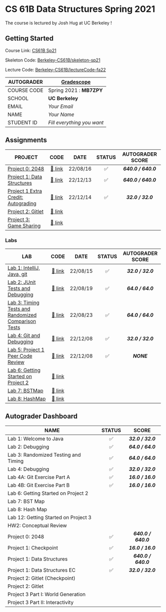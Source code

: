 # CS 61B Data Structures Spring 2021

The course is lectured by Josh Hug at UC Berkeley !

## Getting Started

Course Link: [CS61B Sp21](https://sp21.datastructur.es/)

Skeleton Code: [Berkeley-CS61B/skeleton-sp21](https://github.com/Berkeley-CS61B/skeleton-sp21)

Lecture Code: [Berkeley-CS61B/lectureCode-fa22](https://github.com/Berkeley-CS61B/lectureCode-fa22)

| AUTOGRADER  | [Gradescope](https://www.gradescope.com/) |
| ----------- | ----------------------------------------- |
| COURSE CODE | Spring 2021 : **MB7ZPY**                  |
| SCHOOL      | **UC Berkeley**                           |
| EMAIL       | _Your Email_                              |
| NAME        | _Your Name_                               |
| STUDENT ID  | _Fill everything you want_                |

## Assignments

| PROJECT                                                                                          |           CODE            |   DATE   |       STATUS       |  AUTOGRADER SCORE   |
| ------------------------------------------------------------------------------------------------ | :-----------------------: | :------: | :----------------: | :-----------------: |
| [Project 0: 2048](https://sp21.datastructur.es/materials/proj/proj0/proj0)                       |  [:link: link](./proj0/)  | 22/08/16 | :white_check_mark: | **_640.0 / 640.0_** |
| [Project 1: Data Structures](https://sp21.datastructur.es/materials/proj/proj1/proj1)            |  [:link: link](./proj1/)  | 22/12/13 | :white_check_mark: | **_640.0 / 640.0_** |
| [Project 1 Extra Credit: Autograding](https://sp21.datastructur.es/materials/proj/proj1/proj1ec) | [:link: link](./proj1ec/) | 22/12/14 | :white_check_mark: |  **_32.0 / 32.0_**  |
| [Project 2: Gitlet](https://sp21.datastructur.es/materials/proj/proj2/proj2)                     |  [:link: link](./proj2/)  |          |                    |                     |
| [Project 3: Game Sharing](https://sp21.datastructur.es/materials/proj/proj3/proj3)               |  [:link: link](./proj3/)  |          |                    |                     |

### Labs

| LAB                                                                                                         |          CODE          |   DATE   |       STATUS       | AUTOGRADER SCORE  |
| ----------------------------------------------------------------------------------------------------------- | :--------------------: | :------: | :----------------: | :---------------: |
| [Lab 1: IntelliJ, Java, git](https://sp21.datastructur.es/materials/lab/lab1/lab1)                          | [:link: link](./lab1/) | 22/08/15 | :white_check_mark: | **_32.0 / 32.0_** |
| [Lab 2: JUnit Tests and Debugging](https://sp21.datastructur.es/materials/lab/lab2/lab2)                    | [:link: link](./lab2/) | 22/08/19 | :white_check_mark: | **_64.0 / 64.0_** |
| [Lab 3: Timing Tests and Randomized Comparison Tests](https://sp21.datastructur.es/materials/lab/lab3/lab3) | [:link: link](./lab3/) | 22/08/23 | :white_check_mark: | **_64.0 / 64.0_** |
| [Lab 4: Git and Debugging](https://sp21.datastructur.es/materials/lab/lab4/lab4)                            | [:link: link](./lab4/) | 22/12/08 | :white_check_mark: | **_32.0 / 32.0_** |
| [Lab 5: Project 1 Peer Code Review](https://sp21.datastructur.es/materials/lab/lab5/lab5)                   | [:link: link](./lab5/) | 22/12/08 | :white_check_mark: |    **_NONE_**     |
| [Lab 6: Getting Started on Project 2](https://sp21.datastructur.es/materials/lab/lab6/lab6)                 | [:link: link](./lab6/) |          |                    |                   |
| [Lab 7: BSTMap](https://sp21.datastructur.es/materials/lab/lab7/lab7)                                       | [:link: link](./lab7/) |          |                    |                   |
| [Lab 8: HashMap](https://sp21.datastructur.es/materials/lab/lab8/lab8)                                      | [:link: link](./lab8/) |          |                    |                   |

## Autograder Dashboard

| NAME                                 |       STATUS       |        SCORE        |
| ------------------------------------ | :----------------: | :-----------------: |
| Lab 1: Welcome to Java               | :white_check_mark: |  **_32.0 / 32.0_**  |
| Lab 2: Debugging                     | :white_check_mark: |  **_64.0 / 64.0_**  |
| Lab 3: Randomized Testing and Timing | :white_check_mark: |  **_64.0 / 64.0_**  |
| Lab 4: Debugging                     | :white_check_mark: |  **_32.0 / 32.0_**  |
| Lab 4A: Git Exercise Part A          | :white_check_mark: |  **_16.0 / 16.0_**  |
| Lab 4B: Git Exercise Part B          | :white_check_mark: |  **_16.0 / 16.0_**  |
| Lab 6: Getting Started on Project 2  |                    |                     |
| Lab 7: BST Map                       |                    |                     |
| Lab 8: Hash Map                      |                    |                     |
| Lab 12: Getting Started on Project 3 |                    |                     |
| HW2: Conceptual Review               |                    |                     |
| Project 0: 2048                      | :white_check_mark: | **_640.0 / 640.0_** |
| Project 1: Checkpoint                | :white_check_mark: |  **_16.0 / 16.0_**  |
| Project 1: Data Structures           | :white_check_mark: | **_640.0 / 640.0_** |
| Project 1: Data Structures EC        | :white_check_mark: |  **_32.0 / 32.0_**  |
| Project 2: Gitlet (Checkpoint)       |                    |                     |
| Project 2: Gitlet                    |                    |                     |
| Project 3 Part I: World Generation   |                    |                     |
| Project 3 Part II: Interactivity     |                    |                     |
